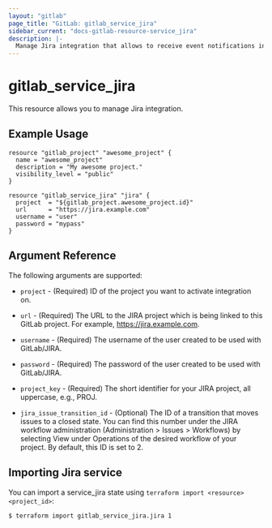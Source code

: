 ```yaml
---
layout: "gitlab"
page_title: "GitLab: gitlab_service_jira"
sidebar_current: "docs-gitlab-resource-service_jira"
description: |-
  Manage Jira integration that allows to receive event notifications in Jira
---
```


# gitlab\_service\_jira

This resource allows you to manage Jira integration.

## Example Usage

```hcl
resource "gitlab_project" "awesome_project" {
  name = "awesome_project"
  description = "My awesome project."
  visibility_level = "public"
}

resource "gitlab_service_jira" "jira" {
  project  = "${gitlab_project.awesome_project.id}"
  url      = "https://jira.example.com"
  username = "user"
  password = "mypass"
}
```

## Argument Reference

The following arguments are supported:

* `project` - (Required) ID of the project you want to activate integration on.

* `url` - (Required) The URL to the JIRA project which is being linked to this GitLab project. For example, https://jira.example.com.

* `username` - (Required) The username of the user created to be used with GitLab/JIRA.

* `password` - (Required) The password of the user created to be used with GitLab/JIRA.

* `project_key` - (Required) The short identifier for your JIRA project, all uppercase, e.g., PROJ.

* `jira_issue_transition_id` - (Optional) The ID of a transition that moves issues to a closed state. You can find this number under the JIRA workflow administration (Administration > Issues > Workflows) by selecting View under Operations of the desired workflow of your project. By default, this ID is set to 2.

## Importing Jira service

 You can import a service_jira state using `terraform import <resource> <project_id>`:

```bash
$ terraform import gitlab_service_jira.jira 1
```